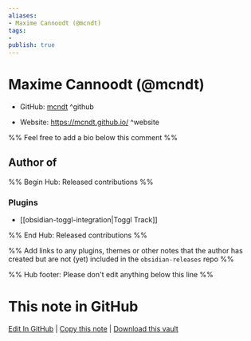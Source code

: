 ```yaml
---
aliases:
- Maxime Cannoodt (@mcndt)
tags:
- 
publish: true
---
```


# Maxime Cannoodt (@mcndt)

- GitHub: [mcndt](https://github.com/mcndt/) ^github
<!-- - Discord: `@` ^discord-->
- Website: <https://mcndt.github.io/> ^website
<!-- - [[Publish sites|Publish site]]: ^publish-->

%% Feel free to add a bio below this comment %%


## Author of

%% Begin Hub: Released contributions %%
### Plugins
- [[obsidian-toggl-integration|Toggl Track]]

%% End Hub: Released contributions %%

%% Add links to any plugins, themes or other notes that the author has created but are not (yet) included in the `obsidian-releases` repo %%

<!--
### Unlisted plugins

- 
-->

<!--
### Others

- 
-->

<!--
## Sponsor this author

- [[GitHub sponsors]]: [Sponsor @mcndt on GitHub Sponsors](https://github.com/sponsors/mcndt) ^github-sponsor
- [[Buy me a coffee]]: ^buy-me-a-coffee
- [[PayPal]]: ^paypal
- [[Patreon]]: ^patreon

-->

<!--
## Follow this author

- [[YouTube Channels|On YouTube]]: ^youtube
- Twitter: ^twitter
- ...
-->

%% Hub footer: Please don't edit anything below this line %%

# This note in GitHub

<span class="git-footer">[Edit In GitHub](https://github.dev/obsidian-community/obsidian-hub/blob/main/01%20-%20Community/People/mcndt.md "git-hub-edit-note") | [Copy this note](https://raw.githubusercontent.com/obsidian-community/obsidian-hub/main/01%20-%20Community/People/mcndt.md "git-hub-copy-note") | [Download this vault](https://github.com/obsidian-community/obsidian-hub/archive/refs/heads/main.zip "git-hub-download-vault") </span>
